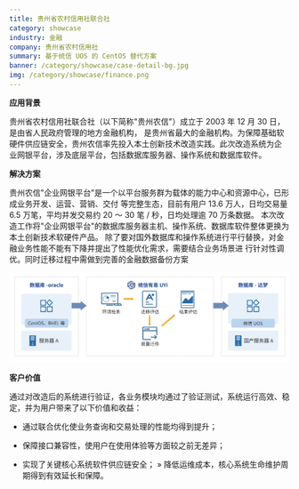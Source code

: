 ```yaml
---
title: 贵州省农村信用社联合社
category: showcase
industry: 金融
company: 贵州省农村信用社
summary: 基于统信 UOS 的 CentOS 替代方案
banner: /category/showcase/case-detail-bg.jpg
img: /category/showcase/finance.png
---
```





**应用背景**

贵州省农村信用社联合社（以下简称"贵州农信"）成立于 2003 年 12 月 30
日，是由省人民政府管理的地方金融机构，
是贵州省最大的金融机构。为保障基础软硬件供应链安全，贵州农信率先投入本土创新技术改造实践。此次改造系统为企
业网银平台，涉及底层平台，包括数据库服务器、操作系统和数据库软件。

**解决方案**

贵州农信"企业网银平台"是一个以平台服务群为载体的能力中心和资源中心，已形成业务开发、运营、营销、交付
等完整生态，目前有用户 13.6 万人，日均交易量 6.5 万笔，平均并发交易约 20
～ 30 笔 / 秒，日均处理逾 70 万条数据。
本次改造工作将"企业网银平台"的数据库服务器主机、操作系统、数据库软件整体更换为本土创新技术软硬件产品。
除了要对国外数据库和操作系统进行平行替换，对金融业务性能不能有下降并提出了性能优化需求，需要结合业务场景进
行针对性调优。同时迁移过程中需做到完善的金融数据备份方案

![](./media/image1.png)

**客户价值**

通过对改造后的系统进行验证，各业务模块均通过了验证测试，系统运行高效、稳定，并为用户带来了以下价值和收益：

-   通过联合优化使业务查询和交易处理的性能均得到提升；

-   保障接口兼容性，使用户在使用体验等方面较之前无差异；

-   实现了关键核心系统软件供应链安全； »
    降低运维成本，核心系统生命维护周期得到有效延长和保障。
